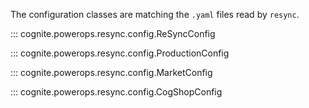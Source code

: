 The configuration classes are matching the `.yaml` files read by `resync`.

::: cognite.powerops.resync.config.ReSyncConfig

::: cognite.powerops.resync.config.ProductionConfig

::: cognite.powerops.resync.config.MarketConfig

::: cognite.powerops.resync.config.CogShopConfig
